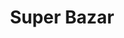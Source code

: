 ---
title: "Super Bazar"
url: /ciudad-autonoma-de-buenos-aires/super-bazar/
shop: menaje del hogar
---